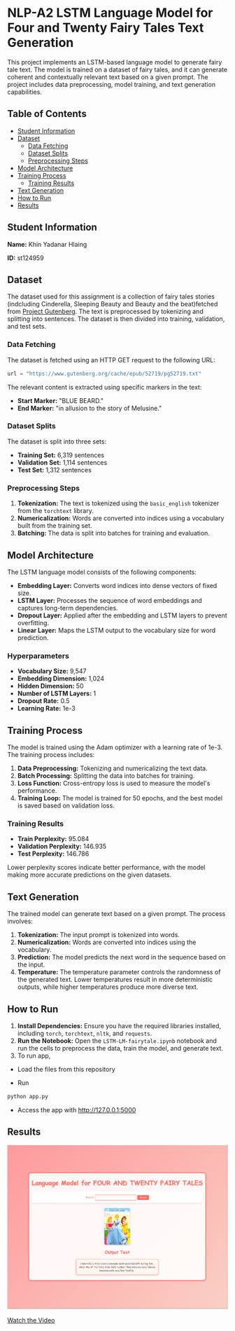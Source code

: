 # NLP-A2 LSTM Language Model for Four and Twenty Fairy Tales Text Generation

This project implements an LSTM-based language model to generate fairy tale text. The model is trained on a dataset of fairy tales, and it can generate coherent and contextually relevant text based on a given prompt. The project includes data preprocessing, model training, and text generation capabilities.

## Table of Contents
- [Student Information](#student-information)
- [Dataset](#dataset)
  - [Data Fetching](#data-fetching)
  - [Dataset Splits](#dataset-splits)
  - [Preprocessing Steps](#preprocessing-steps)
- [Model Architecture](#model-architecture)
- [Training Process](#training-process)
  - [Training Results](#training-results)
- [Text Generation](#text-generation)
- [How to Run](#how-to-run)
- [Results](#results)

## Student Information
**Name:** Khin Yadanar Hlaing 

**ID:** st124959



## Dataset
The dataset used for this assignment is a collection of fairy tales stories (indcluding Cinderella, Sleeping Beauty and Beauty and the beat)fetched from [Project Gutenberg](https://www.gutenberg.org/). The text is preprocessed by tokenizing and splitting into sentences. The dataset is then divided into training, validation, and test sets.
### Data Fetching
The dataset is fetched using an HTTP GET request to the following URL:
```python
url = "https://www.gutenberg.org/cache/epub/52719/pg52719.txt"
```

The relevant content is extracted using specific markers in the text:
- **Start Marker:** "BLUE BEARD."
- **End Marker:** "in allusion to the story of Melusine."


### Dataset Splits
The dataset is split into three sets:
- **Training Set:** 6,319 sentences
- **Validation Set:** 1,114 sentences
- **Test Set:** 1,312 sentences

### Preprocessing Steps
1. **Tokenization:** The text is tokenized using the `basic_english` tokenizer from the `torchtext` library.
2. **Numericalization:** Words are converted into indices using a vocabulary built from the training set.
3. **Batching:** The data is split into batches for training and evaluation.

## Model Architecture
The LSTM language model consists of the following components:
- **Embedding Layer:** Converts word indices into dense vectors of fixed size.
- **LSTM Layer:** Processes the sequence of word embeddings and captures long-term dependencies.
- **Dropout Layer:** Applied after the embedding and LSTM layers to prevent overfitting.
- **Linear Layer:** Maps the LSTM output to the vocabulary size for word prediction.

### Hyperparameters
- **Vocabulary Size:** 9,547
- **Embedding Dimension:** 1,024
- **Hidden Dimension:** 50
- **Number of LSTM Layers:** 1
- **Dropout Rate:** 0.5
- **Learning Rate:** 1e-3

## Training Process
The model is trained using the Adam optimizer with a learning rate of 1e-3. The training process includes:

1. **Data Preprocessing:** Tokenizing and numericalizing the text data.
2. **Batch Processing:** Splitting the data into batches for training.
3. **Loss Function:** Cross-entropy loss is used to measure the model's performance.
4. **Training Loop:** The model is trained for 50 epochs, and the best model is saved based on validation loss.

### Training Results
- **Train Perplexity:** 95.084
- **Validation Perplexity:** 146.935
- **Test Perplexity:** 146.786

Lower perplexity scores indicate better performance, with the model making more accurate predictions on the given datasets.

## Text Generation
The trained model can generate text based on a given prompt. The process involves:
1. **Tokenization:** The input prompt is tokenized into words.
2. **Numericalization:** Words are converted into indices using the vocabulary.
3. **Prediction:** The model predicts the next word in the sequence based on the input.
4. **Temperature:** The temperature parameter controls the randomness of the generated text. Lower temperatures result in more deterministic outputs, while higher temperatures produce more diverse text.

## How to Run
1. **Install Dependencies:** Ensure you have the required libraries installed, including `torch`, `torchtext`, `nltk`, and `requests`.
2. **Run the Notebook:** Open the `LSTM-LM-fairytale.ipynb` notebook and run the cells to preprocess the data, train the model, and generate text.
3. To run app, 

 - Load the files from this repository

 - Run

```sh
python app.py
```
 - Access the app with http://127.0.0.1:5000 
## Results

![Cinderella ](images/cinderella.png)

[Watch the Video](https://drive.google.com/file/d/1AiMd1-pA6VmKc9JYr8amezTewJR5Q6LP/view?usp=sharing)



